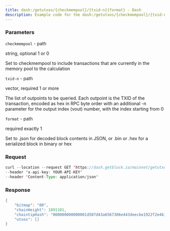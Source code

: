 ```yaml
---
title: dash:/getutxos/{checkmempool}/{txid-n}{format} - Dash
description: Example code for the dash:/getutxos/{checkmempool}/{txid-n}{format} rest method. Сomplete guide on how to use dash:/getutxos/{checkmempool}/{txid-n}{format} rest in GetBlock.io Web3 documentation.
---
```


### Parameters


`checkmempool` - path

string, optional 1 or 0

Set to checkmempool to include transactions that are currently in the
memory pool to the calculation

`txid-n` - path

vector, required 1 or more

The list of outpoints to be queried. Each outpoint is the TXID of the
transaction, encoded as hex in RPC byte order with an additional -n
parameter for the output index (vout) number, with the index starting
from 0

`format` - path

required exactly 1

Set to .json for decoded block contents in JSON, or .bin or .hex for a
serialized block in binary or hex

### Request

``` java
curl --location --request GET 'https://dash.getblock.io/mainnet/getutxos/964eb02db9742533bc669d0202c557337bc194786f682d69ef9688f3011497e2-0/964eb02db9742533bc669d0202c557337bc194786f682d69ef9688f3011497e2-0.json' 
--header 'x-api-key: YOUR-API-KEY' 
--header 'Content-Type: application/json'
```

###  Response

``` java
{
    "bitmap": "00",
    "chainHeight": 1891101,
    "chaintipHash": "000000000000001d507d43a6567386e443deecbe1922f2e4b11bcd0ccb401ada",
    "utxos": []
}
```

